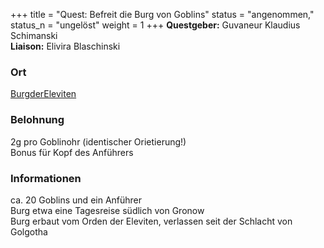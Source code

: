 
+++
title = "Quest: Befreit die Burg von Goblins"
status = "angenommen,"
status_n = "ungelöst"
weight = 1
+++
**Questgeber:** Guvaneur Klaudius Schimanski  
**Liaison:** Elivira Blaschinski  

### Ort
[BurgderEleviten](/map/?castle)
  
### Belohnung
2g pro Goblinohr (identischer Orietierung!)  
Bonus für Kopf des Anführers  
  
### Informationen
ca. 20 Goblins und ein Anführer  
Burg etwa eine Tagesreise südlich von Gronow  
Burg erbaut vom Orden der Eleviten, verlassen seit der Schlacht von Golgotha  
